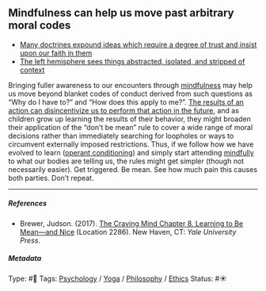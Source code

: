## Mindfulness can help us move past arbitrary moral codes

* [Many doctrines expound ideas which require a degree of trust and insist upon our faith in them](Many%20doctrines%20expound%20ideas%20which%20require%20a%20degree%20of%20trust%20and%20insist%20upon%20our%20faith%20in%20them.md)
* [The left hemisphere sees things abstracted, isolated, and stripped of context](The%20left%20hemisphere%20sees%20things%20abstracted,%20isolated,%20and%20stripped%20of%20context.md)

Bringing fuller awareness to our encounters through [mindfulness](Mindfulness.md) may help us move beyond blanket codes of conduct derived from such questions as “Why do I have to?” and “How does this apply to me?”. [The results of an action can disincentivize us to perform that action in the future](The%20results%20of%20an%20action%20can%20disincentivize%20us%20to%20perform%20that%20action%20in%20the%20future.md), and as children grow up learning the results of their behavior, they might broaden their application of the “don’t be mean” rule to cover a wide range of moral decisions rather than immediately searching for loopholes or ways to circumvent externally imposed restrictions. Thus, if we follow how we have evolved to learn ([operant conditioning](Operant%20conditioning.md)) and simply start attending [mindfully](Mindfulness.md) to what our bodies are telling us, the rules might get simpler (though not necessarily easier). Get triggered. Be mean. See how much pain this causes both parties. Don’t repeat.

---

##### References

* Brewer, Judson. (2017). [The Craving Mind Chapter 8. Learning to Be Mean—and Nice](The%20Craving%20Mind%20Chapter%208.%20Learning%20to%20Be%20Mean%E2%80%94and%20Nice.md) (Location 2286). New Haven, CT: *Yale University Press*.

##### Metadata

Type: #🔴 
Tags: [Psychology](Psychology.md) / [Yoga](Yoga.md) / [Philosophy](Philosophy.md) / [Ethics](Ethics.md) 
Status: #☀️ 
